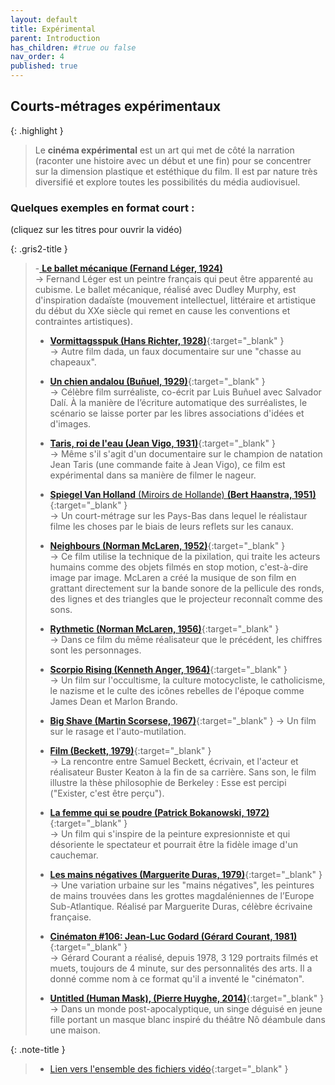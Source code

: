 ```yaml
---
layout: default
title: Expérimental
parent: Introduction
has_children: #true ou false
nav_order: 4
published: true
---
```

## Courts-métrages expérimentaux

{: .highlight }
> Le **cinéma expérimental** est un art qui met de côté la narration (raconter une histoire avec un début et une fin) pour se concentrer sur la dimension plastique et estéthique du film. Il est par nature très diversifié et explore toutes les possibilités du média audiovisuel.  


### Quelques exemples en format court :
(cliquez sur les titres pour ouvrir la vidéo)

{: .gris2-title }
> -[ **Le ballet mécanique (Fernand Léger, 1924)**](https://drive.google.com/file/d/1hSJ7_TflLzm_L1Hnws3T8cOn1ACVbHBx/view?usp=drive_link)  
>→ Fernand Léger est un peintre français qui peut être apparenté au cubisme. Le ballet mécanique, réalisé avec Dudley Murphy, est d'inspiration dadaïste (mouvement intellectuel, littéraire et artistique du début du XXe siècle qui remet en cause les conventions et contraintes artistiques).
>
>- [**Vormittagsspuk (Hans Richter, 1928)**](https://drive.google.com/file/d/1RJaT83BsKG09Kn-jXSvRhFMOpSL21gju/view?usp=drive_link){:target="_blank" }  
>→ Autre film dada, un faux documentaire sur une "chasse au chapeaux".
>
>- [**Un chien andalou (Buñuel, 1929)**](https://drive.google.com/file/d/1Q0TcyTejJKYg7ZfW3nL9cSXyCwDj46GD/view?usp=drive_link){:target="_blank" }  
>→ Célèbre film surréaliste, co-écrit par Luis Buñuel avec Salvador Dalí. À la manière de l’écriture automatique des surréalistes, le scénario se laisse porter par les libres associations d'idées et d'images.
>
>- [**Taris, roi de l'eau (Jean Vigo, 1931)**](https://drive.google.com/file/d/1Qil0myfTzSyE8-wd2uaX1Nc3vq2dVaZM/view?usp=drive_link){:target="_blank" }  
>→ Même s'il s'agit d'un documentaire sur le champion de natation Jean Taris (une commande faite à Jean Vigo), ce film est expérimental dans sa manière de filmer le nageur.
>
>- [**Spiegel Van Holland** (Miroirs de Hollande) **(Bert Haanstra, 1951)**](https://drive.google.com/file/d/1TDVYp7HTYFWw9mNjjM7BZO7kxw7_8p6x/view?usp=drive_link){:target="_blank" }  
>→ Un court-métrage sur les Pays-Bas dans lequel le réalistaur filme les choses par le biais de leurs reflets sur les canaux. 
>
>- [**Neighbours (Norman McLaren, 1952)**](https://drive.google.com/file/d/18rLVUYXl5NVqE0g8fX4dWeXcvE6UJu7f/view?usp=drive_link){:target="_blank" }   
>→ Ce film utilise la technique de la pixilation, qui traite les acteurs humains comme des objets filmés en stop motion, c'est-à-dire image par image. McLaren a créé la musique de son film en grattant directement sur la bande sonore de la pellicule des ronds, des lignes et des triangles que le projecteur reconnaît comme des sons.
>
>- [**Rythmetic (Norman McLaren, 1956)**](https://drive.google.com/file/d/1u74pah6vHdrjwRy46lhLxnkeO1ZhHhW5/view?usp=drive_link){:target="_blank" }  
>→ Dans ce film du même réalisateur que le précédent, les chiffres sont les personnages.
>
>- [**Scorpio Rising (Kenneth Anger, 1964)**](https://drive.google.com/file/d/1-5wbOl8tQBgPox3cZsxfdBs0KDQV9Bzy/view?usp=drive_link){:target="_blank" }  
>→ Un film sur l'occultisme,  la culture motocycliste, le catholicisme, le nazisme et le culte des icônes rebelles de l'époque comme James Dean et Marlon Brando. 
>
>- [**Big Shave (Martin Scorsese, 1967)**](https://drive.google.com/file/d/1hemohzRktzyJVXM3alh_16irApDcWZXz/view?usp=drive_link){:target="_blank" } 
>→ Un film sur le rasage et l'auto-mutilation.
>
>- [**Film (Beckett, 1979)**](https://drive.google.com/file/d/1Ne0Cys3zQD4EtQbup4YmJlJ0bKN0J8mD/view?usp=drive_link){:target="_blank" }  
>→ La rencontre entre Samuel Beckett, écrivain, et l'acteur et réalisateur Buster Keaton à la fin de sa carrière. Sans son, le film illustre la thèse philosophie de Berkeley : Esse est percipi ("Exister, c'est être perçu").
>- [**La femme qui se poudre (Patrick Bokanowski, 1972)**](https://drive.google.com/file/d/1cc5rub48TDt0l2Uu7vCQz8HP3TRO7oVt/view?usp=drive_link){:target="_blank" }  
>→ Un film qui s'inspire de la peinture expresionniste et qui désoriente le spectateur et pourrait être la fidèle image d'un cauchemar.
>
>- [**Les mains négatives (Marguerite Duras, 1979)**](https://drive.google.com/file/d/1KpZTB-uQ3jPr8HlAtecacBAm1F1MeOZJ/view?usp=drive_link){:target="_blank" }  
>→ Une variation urbaine sur les "mains négatives", les peintures de mains trouvées dans les grottes magdaléniennes de l’Europe Sub-Atlantique. Réalisé  par Marguerite Duras, célèbre écrivaine française. 
>
>- [**Cinématon #106: Jean-Luc Godard (Gérard Courant, 1981)**](https://drive.google.com/file/d/19HlLpkIYF71phriDKraq_O2CtS7S3xnI/view?usp=drive_link){:target="_blank" }  
>→ Gérard Courant a réalisé, depuis 1978, 3 129 portraits filmés et muets, toujours de 4 minute, sur des personnalités des arts. Il a donné comme nom à ce format qu'il a inventé le "cinématon".
>
>- [**Untitled (Human Mask), (Pierre Huyghe, 2014)**](https://drive.google.com/file/d/1H7WxdJV8f2_USHLDQ2kqvHdGRTSNTTUM/view?usp=drive_link){:target="_blank" }  
>→ Dans un monde post-apocalyptique, un singe déguisé en jeune fille portant un masque blanc inspiré du théâtre Nô déambule dans une maison.

{: .note-title }
> - [Lien vers l'ensemble des fichiers vidéo](https://drive.google.com/drive/folders/1cr9seuKgrYSSWkXjoJU8xkOLYqbV_HFw?usp=drive_link){:target="_blank" }